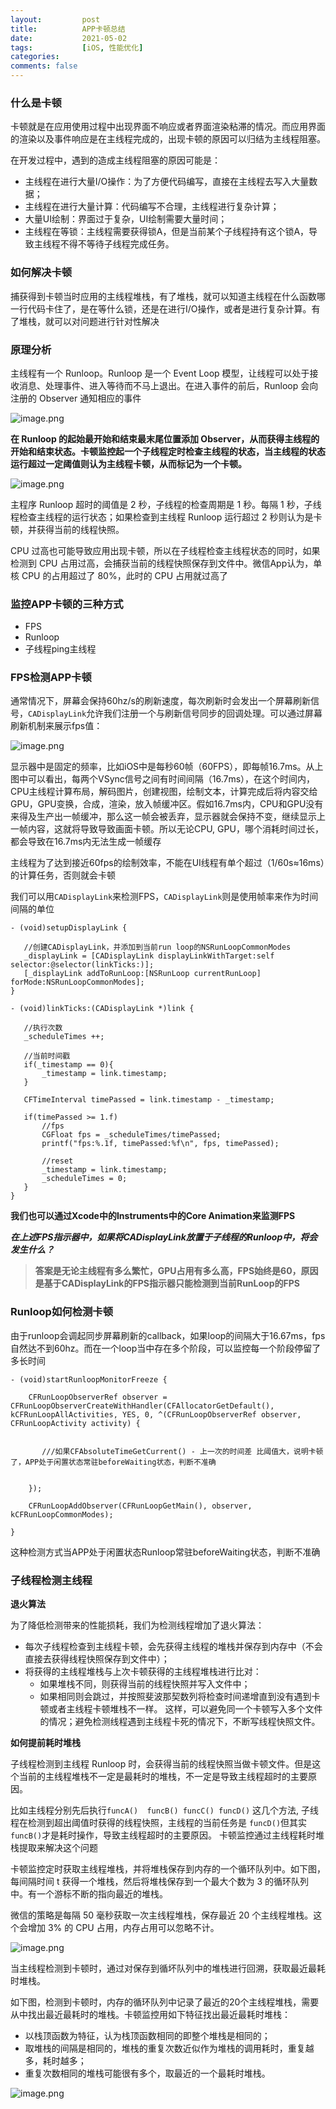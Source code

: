 ```yaml
---
layout:         post
title:          APP卡顿总结
date:           2021-05-02
tags:           [iOS, 性能优化]
categories:
comments: false
---
```


### 什么是卡顿
卡顿就是在应用使用过程中出现界面不响应或者界面渲染粘滞的情况。而应用界面的渲染以及事件响应是在主线程完成的，出现卡顿的原因可以归结为主线程阻塞。

在开发过程中，遇到的造成主线程阻塞的原因可能是：

- 主线程在进行大量I/O操作：为了方便代码编写，直接在主线程去写入大量数据；
- 主线程在进行大量计算：代码编写不合理，主线程进行复杂计算；
- 大量UI绘制：界面过于复杂，UI绘制需要大量时间；
- 主线程在等锁：主线程需要获得锁A，但是当前某个子线程持有这个锁A，导致主线程不得不等待子线程完成任务。

### 如何解决卡顿
捕获得到卡顿当时应用的主线程堆栈，有了堆栈，就可以知道主线程在什么函数哪一行代码卡住了，是在等什么锁，还是在进行I/O操作，或者是进行复杂计算。有了堆栈，就可以对问题进行针对性解决

### 原理分析
主线程有一个 Runloop。Runloop 是一个 Event Loop 模型，让线程可以处于接收消息、处理事件、进入等待而不马上退出。在进入事件的前后，Runloop 会向注册的 Observer 通知相应的事件

![image.png](https://p1-juejin.byteimg.com/tos-cn-i-k3u1fbpfcp/aa08c9eaeb63430680df2dfb6df0785c~tplv-k3u1fbpfcp-watermark.image)

**在 Runloop 的起始最开始和结束最末尾位置添加 Observer，从而获得主线程的开始和结束状态。卡顿监控起一个子线程定时检查主线程的状态，当主线程的状态运行超过一定阈值则认为主线程卡顿，从而标记为一个卡顿。**


![image.png](https://p9-juejin.byteimg.com/tos-cn-i-k3u1fbpfcp/a069194b10fa4d19901b506110517ed0~tplv-k3u1fbpfcp-watermark.image)

主程序 Runloop 超时的阈值是 2 秒，子线程的检查周期是 1 秒。每隔 1 秒，子线程检查主线程的运行状态；如果检查到主线程 Runloop 运行超过 2 秒则认为是卡顿，并获得当前的线程快照。

 CPU 过高也可能导致应用出现卡顿，所以在子线程检查主线程状态的同时，如果检测到 CPU 占用过高，会捕获当前的线程快照保存到文件中。微信App认为，单核 CPU 的占用超过了 80%，此时的 CPU 占用就过高了


### 监控APP卡顿的三种方式
- FPS
- Runloop
- 子线程ping主线程

### FPS检测APP卡顿
通常情况下，屏幕会保持60hz/s的刷新速度，每次刷新时会发出一个屏幕刷新信号，`CADisplayLink`允许我们注册一个与刷新信号同步的回调处理。可以通过屏幕刷新机制来展示fps值：

![image.png](https://p3-juejin.byteimg.com/tos-cn-i-k3u1fbpfcp/50db4f8cf6474910832bfd7fb14a3606~tplv-k3u1fbpfcp-zoom-1.image)

显示器中是固定的频率，比如iOS中是每秒60帧（60FPS），即每帧16.7ms。从上图中可以看出，每两个VSync信号之间有时间间隔（16.7ms），在这个时间内，CPU主线程计算布局，解码图片，创建视图，绘制文本，计算完成后将内容交给GPU，GPU变换，合成，渲染，放入帧缓冲区。假如16.7ms内，CPU和GPU没有来得及生产出一帧缓冲，那么这一帧会被丢弃，显示器就会保持不变，继续显示上一帧内容，这就将导致导致画面卡顿。所以无论CPU, GPU，哪个消耗时间过长，都会导致在16.7ms内无法生成一帧缓存

主线程为了达到接近60fps的绘制效率，不能在UI线程有单个超过（1/60s≈16ms）的计算任务，否则就会卡顿

我们可以用`CADisplayLink`来检测FPS，`CADisplayLink`则是使用帧率来作为时间间隔的单位

```
- (void)setupDisplayLink {

   //创建CADisplayLink，并添加到当前run loop的NSRunLoopCommonModes
   _displayLink = [CADisplayLink displayLinkWithTarget:self selector:@selector(linkTicks:)];
   [_displayLink addToRunLoop:[NSRunLoop currentRunLoop] forMode:NSRunLoopCommonModes];
}

- (void)linkTicks:(CADisplayLink *)link {

   //执行次数
   _scheduleTimes ++;

   //当前时间戳
   if(_timestamp == 0){
       _timestamp = link.timestamp;
   }
   
   CFTimeInterval timePassed = link.timestamp - _timestamp;

   if(timePassed >= 1.f)
       //fps
       CGFloat fps = _scheduleTimes/timePassed; 
       printf("fps:%.1f, timePassed:%f\n", fps, timePassed);

       //reset
       _timestamp = link.timestamp;
       _scheduleTimes = 0;
   }
} 
```

**我们也可以通过Xcode中的Instruments中的Core Animation来监测FPS**

***在上述FPS指示器中，如果将CADisplayLink放置于子线程的Runloop中，将会发生什么？***

> **答案是无论主线程有多么繁忙，GPU占用有多么高，FPS始终是60，原因是基于CADisplayLink的FPS指示器只能检测到当前RunLoop的FPS**






### Runloop如何检测卡顿

由于runloop会调起同步屏幕刷新的callback，如果loop的间隔大于16.67ms，fps自然达不到60hz。而在一个loop当中存在多个阶段，可以监控每一个阶段停留了多长时间


```
- (void)startRunloopMonitorFreeze {
    
    CFRunLoopObserverRef observer = CFRunLoopObserverCreateWithHandler(CFAllocatorGetDefault(), kCFRunLoopAllActivities, YES, 0, ^(CFRunLoopObserverRef observer, CFRunLoopActivity activity) {
       
        
       ///如果CFAbsoluteTimeGetCurrent() - 上一次的时间差 比阈值大，说明卡顿了，APP处于闲置状态常驻beforeWaiting状态，判断不准确
        
        
    });
    
    CFRunLoopAddObserver(CFRunLoopGetMain(), observer, kCFRunLoopCommonModes);
    
}
```

这种检测方式当APP处于闲置状态Runloop常驻beforeWaiting状态，判断不准确

### 子线程检测主线程

**退火算法**

为了降低检测带来的性能损耗，我们为检测线程增加了退火算法：

- 每次子线程检查到主线程卡顿，会先获得主线程的堆栈并保存到内存中（不会直接去获得线程快照保存到文件中）；
- 将获得的主线程堆栈与上次卡顿获得的主线程堆栈进行比对：
    - 如果堆栈不同，则获得当前的线程快照并写入文件中；
    - 如果相同则会跳过，并按照斐波那契数列将检查时间递增直到没有遇到卡顿或者主线程卡顿堆栈不一样。
这样，可以避免同一个卡顿写入多个文件的情况；避免检测线程遇到主线程卡死的情况下，不断写线程快照文件。

**如何提前耗时堆栈**

子线程检测到主线程 Runloop 时，会获得当前的线程快照当做卡顿文件。但是这个当前的主线程堆栈不一定是最耗时的堆栈，不一定是导致主线程超时的主要原因。

比如主线程分别先后执行`funcA()  funcB() funcC() funcD()` 这几个方法, 子线程在检测到超出阈值时获得的线程快照，主线程的当前任务是 `funcD()`但其实`funcB()`才是耗时操作，导致主线程超时的主要原因。 卡顿监控通过主线程耗时堆栈提取来解决这个问题

卡顿监控定时获取主线程堆栈，并将堆栈保存到内存的一个循环队列中。如下图，每间隔时间 t 获得一个堆栈，然后将堆栈保存到一个最大个数为 3 的循环队列中。有一个游标不断的指向最近的堆栈。

微信的策略是每隔 50 毫秒获取一次主线程堆栈，保存最近 20 个主线程堆栈。这个会增加 3% 的 CPU 占用，内存占用可以忽略不计。

![image.png](https://p6-juejin.byteimg.com/tos-cn-i-k3u1fbpfcp/b5a97bcaefb64ec6b8627b6237cff9cc~tplv-k3u1fbpfcp-watermark.image)

当主线程检测到卡顿时，通过对保存到循坏队列中的堆栈进行回溯，获取最近最耗时堆栈。

如下图，检测到卡顿时，内存的循环队列中记录了最近的20个主线程堆栈，需要从中找出最近最耗时的堆栈。卡顿监控用如下特征找出最近最耗时堆栈：

- 以栈顶函数为特征，认为栈顶函数相同的即整个堆栈是相同的；
- 取堆栈的间隔是相同的，堆栈的重复次数近似作为堆栈的调用耗时，重复越多，耗时越多；
- 重复次数相同的堆栈可能很有多个，取最近的一个最耗时堆栈。

![image.png](https://p6-juejin.byteimg.com/tos-cn-i-k3u1fbpfcp/7062802f46c649ab853938f2372c8d40~tplv-k3u1fbpfcp-watermark.image)